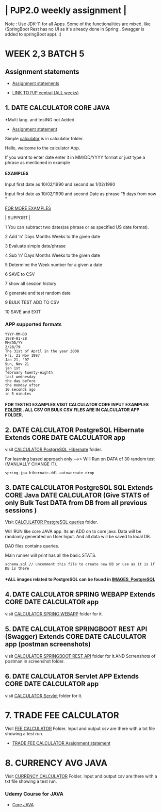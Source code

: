 | PJP2.0 weekly assignment |
===========================

Note : Use JDK-11 for all Apps. Some of the functionalities are mixed. like (SpringBoot Rest has no UI as it's already done in Spring . Swagger is added to springBoot app). :) 

# WEEK 2,3 BATCH 5

## Assignment statements

- [Assignment statements](https://github.com/mukeshbasira/PJP2.0/tree/week2_java_calculator/Assignments)


* [LINK TO PJP central (ALL weeks)](https://github.com/mukeshbasira/PJP2.0)

## 1. DATE CALCULATOR CORE JAVA

*Multi lang.  and testNG not Added.

- [Assignment statement](https://github.com/mukeshbasira/PJP2.0/blob/week2_java_calculator/Assignments/Week%202%20Assignment.pdf)

Simple [calculator](https://github.com/mukeshbasira/PJP2.0/tree/week2_java_calculator/calculator) is in calculator folder.

Hello, welcome to the calculator App.

If you want to enter date enter it in MM/DD/YYYY format or just type a phrase as mentioned in example

#### EXAMPLES

 Input first date as 10/02/1990  and second as 1/02/1990

 Input first date as 10/02/1990  and second Date as phrase "5 days from now "

 [FOR MORE EXAMPLES](http://natty.joestelmach.com/doc.jsp)
 
| SUPPORT |

1 You can subtract two dates(as phrase or as specified US date format).

2 Add 'n' Days  Months Weeks to the given date

3 Evaluate simple date/phrase

4 Sub 'n' Days Months Weeks to the given date

5 Determine the Week number for a given a date

6 SAVE to CSV

7 show all session history

8 generate and test random date

9 BULK TEST ADD TO CSV

10 SAVE and EXIT

### APP supported formats
```
YYYY-MM-DD
1978-01-28
MM/DD/YY
2/28/79
The 31st of April in the year 2008
Fri, 21 Nov 1997
Jan 21, '97
Sun, Nov 21
jan 1st
february twenty-eighth
last wednesday
the day before
the monday after
10 seconds ago
in 5 minutes

```

#### FOR TESTED EXAMPLES VISIT CALCULATOR CORE INPUT EXAMPLES [FOLDER](https://github.com/mukeshbasira/PJP2.0/tree/week2_java_calculator/Screenshots%20SpringBOOT%20restAPI) . ALL CSV OR BULK CSV FILES ARE IN CALCULATOR APP FOLDER.


## 2. DATE CALCULATOR PostgreSQL Hibernate Extends CORE DATE CALCULATOR app 

visit [CALCULATOR PostgreSQL Hibernate](https://github.com/mukeshbasira/PJP2.0/tree/week2_java_calculator/calculator_POSTGRESQL_Hibernate) folder.

For learning based approach only -->> Will Run on DATA of 30 random test (MANUALLY CHANGE IT). 

```
spring.jpa.hibernate.ddl-auto=create-drop 
```

## 3. DATE CALCULATOR PostgreSQL SQL Extends CORE Java DATE CALCULATOR (Give STATS of only Bulk Test DATA from DB from all previous sessions )

Visit [CALCULATOR PostgreSQL queries](https://github.com/mukeshbasira/PJP2.0/tree/week2_java_calculator/calculator_POSTGRESQL_Queries_Stats) folder.

Will RUN like core JAVA app. Its an ADD on to core java. Data will be randomly generated on User Input. And all data will be saved to local DB. 

DAO files contains queries.

Main runner will print has all the basic STATS.

```
schema.sql // uncomment this file to create new DB or use as it is if DB is there
```

#### *ALL images related to PostgreSQL can be found in [IMAGES_PostgreSQL](https://github.com/mukeshbasira/PJP2.0/tree/week2_java_calculator/%20IMAGES_PostgreSQL)


## 4. DATE CALCULATOR SPRING WEBAPP Extends CORE DATE CALCULATOR app

visit [CALCULATOR SPRING WEBAPP](https://github.com/mukeshbasira/PJP2.0/tree/week2_java_calculator/Calculator%20SpringMvc%20WebApp) folder for it.

## 5. DATE CALCULATOR SPRINGBOOT REST API (Swagger) Extends CORE DATE CALCULATOR app (postman  screenshots)

visit [CALCULATOR SPRINGBOOT REST API](https://github.com/mukeshbasira/PJP2.0/tree/week2_java_calculator/Calculator%20SpringBoot%20RestAPI%20(Swagger%20api%20docs)) folder for it.AND Scrrenshots of postman in screenshot folder.

## 6. DATE CALCULATOR Servlet APP Extends CORE DATE CALCULATOR app

visit [CALCULATOR Servlet](https://github.com/mukeshbasira/PJP2.0/tree/week2_java_calculator/Calculator%20Servlet%20(jsp))  folder for it.

# 7. TRADE FEE CALCULATOR 
Visit [FEE CALCULATOR](https://github.com/mukeshbasira/PJP2.0/tree/week2_java_calculator/FeeCalculator) Folder. Input and output csv are there with a txt file showing a test run. 
- [TRADE FEE CALCULATOR Assignment statement](https://github.com/mukeshbasira/PJP2.0/blob/week2_java_calculator/Assignments/Week%202%20Assignment%202%20-%20Java.pdf)

# 8. CURRENCY AVG JAVA 

Visit [CURRENCY CALCULATOR](https://github.com/mukeshbasira/PJP2.0/tree/week2_java_calculator/Currency%20Calculator) Folder. Input and output csv are there with a txt file showing a test run. 





### Udemy Course for JAVA
- [Core JAVA](https://www.udemy.com/course/corejavamadeeasy/?utm_source=adwords&utm_medium=udemyads&utm_campaign=Java_v.PROF_la.EN_cc.INDIA_ti.6336&utm_content=deal4584&utm_term=_._ag_81264948185_._ad_437511380830_._kw__._de_c_._dm__._pl__._ti_dsa-774930034289_._li_20468_._pd__._&matchtype=b&gclid=Cj0KCQjwp4j6BRCRARIsAGq4yMFnZ0r3p7Y5MurcShhWn-fBpqXo3v8N_C2Qw1zwyWXbK0fRHN5S8nQaApduEALw_wcB)
